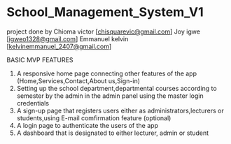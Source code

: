 # School_Management_System_V1
project done by Chioma victor [chisquarevic@gmail.com]
Joy igwe [igweo1328@gmail.com]
Emmanuel kelvin [kelvinemmanuel_2407@gmail.com]

BASIC MVP FEATURES
1. A responsive home page connecting other features of the app (Home,Services,Contact,About us,Sign-in)
2. Setting up the school department,departmental courses according to semester by the admin in the admin panel using the master login credentials
3. A sign-up page that registers users either as administrators,lecturers or students,using E-mail comfirmation feature (optional)
4. A login page to authenticate the users of the app
5. A dashboard that is designated to either lecturer, admin or student

